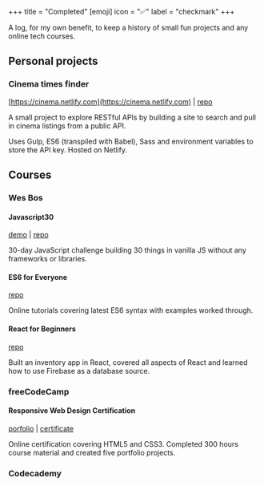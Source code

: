+++
title = "Completed"
[emoji]
	icon = "✅"
	label = "checkmark"
+++

A log, for my own benefit, to keep a history of small fun projects and any online tech courses.

## Personal projects

### Cinema times finder

[https://cinema.netlify.com](https://cinema.netlify.com) | [repo](https://github.com/alicegherbison/cinema)

A small project to explore RESTful APIs by building a site to search and pull in cinema listings from a public API.

Uses Gulp, ES6 (transpiled with Babel), Sass and environment variables to store the API key. Hosted on Netlify.

## Courses

### Wes Bos

#### Javascript30

[demo](https://alicegherbison.github.io/javascript30) | [repo](https://github.com/alicegherbison/cinema)

30-day JavaScript challenge building 30 things in vanilla JS without any frameworks or libraries.

#### ES6 for Everyone

[repo](https://github.com/alicegherbison/es6)

Online tutorials covering latest ES6 syntax with examples worked through.

#### React for Beginners

[repo](https://github.com/alicegherbison/catch-of-the-day)

Built an inventory app in React, covered all aspects of React and learned how to use Firebase as a database source.

### freeCodeCamp

#### Responsive Web Design Certification

[porfolio](https://codepen.io/alicegh/full/QzOaqq) | [certificate](https://www.freecodecamp.org/certification/alicegh/responsive-web-design)

Online certification covering HTML5 and CSS3. Completed 300 hours course material and created five portfolio projects.

### Codecademy
